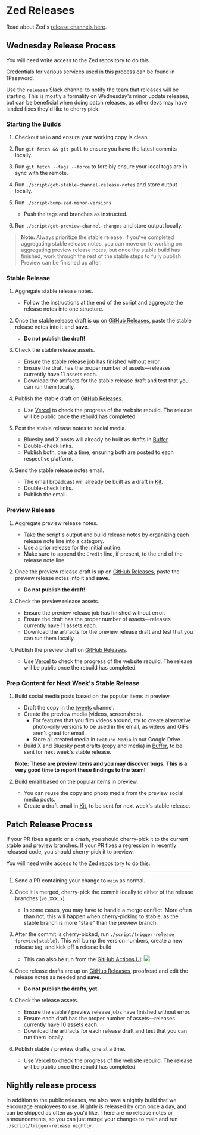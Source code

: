 # Zed Releases

Read about Zed's [release channels here](https://zed.dev/faq#what-are-the-release-channels).

## Wednesday Release Process

You will need write access to the Zed repository to do this.

Credentials for various services used in this process can be found in 1Password.

Use the `releases` Slack channel to notify the team that releases will be starting.
This is mostly a formality on Wednesday's minor update releases, but can be beneficial when doing patch releases, as other devs may have landed fixes they'd like to cherry pick.

### Starting the Builds

1. Checkout `main` and ensure your working copy is clean.

1. Run `git fetch && git pull` to ensure you have the latest commits locally.

1. Run `git fetch --tags --force` to forcibly ensure your local tags are in sync with the remote.

1. Run `./script/get-stable-channel-release-notes` and store output locally.

1. Run `./script/bump-zed-minor-versions`.

   - Push the tags and branches as instructed.

1. Run `./script/get-preview-channel-changes` and store output locally.

> **Note:** Always prioritize the stable release.
> If you've completed aggregating stable release notes, you can move on to working on aggregating preview release notes, but once the stable build has finished, work through the rest of the stable steps to fully publish.
> Preview can be finished up after.

### Stable Release

1. Aggregate stable release notes.

   - Follow the instructions at the end of the script and aggregate the release notes into one structure.

1. Once the stable release draft is up on [GitHub Releases](https://github.com/zed-industries/zed/releases), paste the stable release notes into it and **save**.

   - **Do not publish the draft!**

1. Check the stable release assets.

   - Ensure the stable release job has finished without error.
   - Ensure the draft has the proper number of assets—releases currently have 11 assets each.
   - Download the artifacts for the stable release draft and test that you can run them locally.

1. Publish the stable draft on [GitHub Releases](https://github.com/zed-industries/zed/releases).

   - Use [Vercel](https://vercel.com/zed-industries/zed-dev) to check the progress of the website rebuild.
     The release will be public once the rebuild has completed.

1. Post the stable release notes to social media.

   - Bluesky and X posts will already be built as drafts in [Buffer](https://buffer.com).
   - Double-check links.
   - Publish both, one at a time, ensuring both are posted to each respective platform.

1. Send the stable release notes email.

   - The email broadcast will already be built as a draft in [Kit](https://kit.com).
   - Double-check links.
   - Publish the email.

### Preview Release

1. Aggregate preview release notes.

   - Take the script's output and build release notes by organizing each release note line into a category.
   - Use a prior release for the initial outline.
   - Make sure to append the `Credit` line, if present, to the end of the release note line.

1. Once the preview release draft is up on [GitHub Releases](https://github.com/zed-industries/zed/releases), paste the preview release notes into it and **save**.

   - **Do not publish the draft!**

1. Check the preview release assets.

   - Ensure the preview release job has finished without error.
   - Ensure the draft has the proper number of assets—releases currently have 11 assets each.
   - Download the artifacts for the preview release draft and test that you can run them locally.

1. Publish the preview draft on [GitHub Releases](https://github.com/zed-industries/zed/releases).
   - Use [Vercel](https://vercel.com/zed-industries/zed-dev) to check the progress of the website rebuild.
     The release will be public once the rebuild has completed.

### Prep Content for Next Week's Stable Release

1. Build social media posts based on the popular items in preview.

   - Draft the copy in the [tweets](https://zed.dev/channel/tweets-23331) channel.
   - Create the preview media (videos, screenshots).
     - For features that you film videos around, try to create alternative photo-only versions to be used in the email, as videos and GIFs aren't great for email.
     - Store all created media in `Feature Media` in our Google Drive.
   - Build X and Bluesky post drafts (copy and media) in [Buffer](https://buffer.com), to be sent for next week's stable release.

   **Note: These are preview items and you may discover bugs.**
   **This is a very good time to report these findings to the team!**

1. Build email based on the popular items in preview.

   - You can reuse the copy and photo media from the preview social media posts.
   - Create a draft email in [Kit](https://kit.com), to be sent for next week's stable release.

## Patch Release Process

If your PR fixes a panic or a crash, you should cherry-pick it to the current stable and preview branches.
If your PR fixes a regression in recently released code, you should cherry-pick it to preview.

You will need write access to the Zed repository to do this:

---

1. Send a PR containing your change to `main` as normal.

1. Once it is merged, cherry-pick the commit locally to either of the release branches (`v0.XXX.x`).

   - In some cases, you may have to handle a merge conflict.
     More often than not, this will happen when cherry-picking to stable, as the stable branch is more "stale" than the preview branch.

1. After the commit is cherry-picked, run `./script/trigger-release {preview|stable}`.
   This will bump the version numbers, create a new release tag, and kick off a release build.

   - This can also be run from the [GitHub Actions UI](https://github.com/zed-industries/zed/actions/workflows/bump_patch_version.yml):
     ![](https://github.com/zed-industries/zed/assets/1486634/9e31ae95-09e1-4c7f-9591-944f4f5b63ea)

1. Once release drafts are up on [GitHub Releases](https://github.com/zed-industries/zed/releases), proofread and edit the release notes as needed and **save**.

   - **Do not publish the drafts, yet.**

1. Check the release assets.

   - Ensure the stable / preview release jobs have finished without error.
   - Ensure each draft has the proper number of assets—releases currently have 10 assets each.
   - Download the artifacts for each release draft and test that you can run them locally.

1. Publish stable / preview drafts, one at a time.
   - Use [Vercel](https://vercel.com/zed-industries/zed-dev) to check the progress of the website rebuild.
     The release will be public once the rebuild has completed.

## Nightly release process

In addition to the public releases, we also have a nightly build that we encourage employees to use.
Nightly is released by cron once a day, and can be shipped as often as you'd like.
There are no release notes or announcements, so you can just merge your changes to main and run `./script/trigger-release nightly`.

